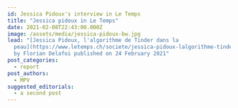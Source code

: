 ```yaml
---
id: Jessica Pidoux's interview in Le Temps
title: "Jessica pidoux in Le Temps"
date: 2021-02-08T22:43:00.000Z
image: /assets/media/jessica-pidoux-bw.jpg
lead: "[Jessica Pidoux, l'algorithme de Tinder dans la
  peau](https://www.letemps.ch/societe/jessica-pidoux-lalgorithme-tinder-peau)  \
  by Florian Delafoi published on 24 February 2021"
post_categories:
  - report
post_authors:
  - MPV
suggested_editorials:
  - a second post
---
```

